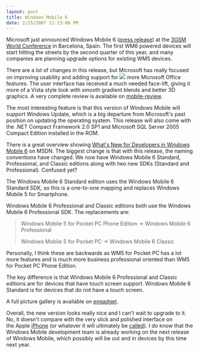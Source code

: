```yaml
---
layout: post
title: Windows Mobile 6
date: 2/15/2007 11:13:00 PM
---
```


Microsoft just announced Windows Mobile 6 ([press release](http://www.microsoft.com/presspass/press/2007/feb07/02-11WM6SoftwarePR.mspx)) at the [3GSM World Conference](http://3gsmworldcongress.com/) in Barcelona, Spain. The first WM6 powered devices will start hitting the streets by the second quarter of this year, and many companies are planning upgrade options for existing WM5 devices.

There are a lot of changes in this release, but Microsoft has really focused on improving usability and adding support for ![](http://www.blogsmithmedia.com/www.engadget.com/media/2007/02/wm6-professional-hands-on-107.jpg) more Microsoft Office features. The user interface has received a much needed face-lift, giving it more of a Vista style look with smooth gradient blends and better 3D graphics. A very complete review is available on [mobile-review](http://www.mobile-review.com/pda/articles/wm-crossbow-en.shtml).

The most interesting feature is that this version of Windows Mobile will support Windows Update, which is a big departure from Microsoft's past position on updating the operating system. This release will also come with the .NET Compact Framework 2.0 SP1 and Microsoft SQL Server 2005 Compact Edition installed in the ROM.

There is a great overview showing [What's New for Developers in Windows Mobile 6](http://msdn2.microsoft.com/en-us/library/bb278115.aspx "What's New for Developers in Windows Mobile 6") on MSDN. The biggest change is that with this release, the naming conventions have changed. We now have Windows Mobile 6 Standard, Professional, and Classic editions along with two new SDKs (Standard and Professional). Confused yet?

The Windows Mobile 6 Standard edition uses the Windows Mobile 6 Standard SDK, so this is a one-to-one mapping and replaces Windows Mobile 5 for Smartphone.

Windows Mobile 6 Professional and Classic editions both use the Windows Mobile 6 Professional SDK. The replacements are:

> Windows Mobile 5 for Pocket PC Phone Edition -> Windows Mobile 6 Professional
> 
> Windows Mobile 5 for Pocket PC -> Windows Mobile 6 Classic

Personally, I think these are backwards as WM5 for Pocket PC has a lot more features and is much more business professional oriented than WM5 for Pocket PC Phone Edition.

The key difference is that Windows Mobile 6 Professional and Classic editions are for devices that have touch screen support. Windows Mobile 6 Standard is for devices that do not have a touch screen.

A full picture gallery is available on [engadget](http://www.engadget.com/photos/windows-mobile-6-professional/).

Overall, the new version looks really nice and I can't wait to upgrade to it. No, it doesn't compare with the very slick and polished interface on the Apple [iPhone](http://www.apple.com/iphone/) (or whatever it will ultimately be [called](http://www.engadget.com/2007/02/01/apple-and-cisco-agree-to-delay-lawsuit-maybe-hug-it-out/)). I do know that the Windows Mobile development team is already working on the next release of Windows Mobile, which possibly will be out and in devices by this time next year.
